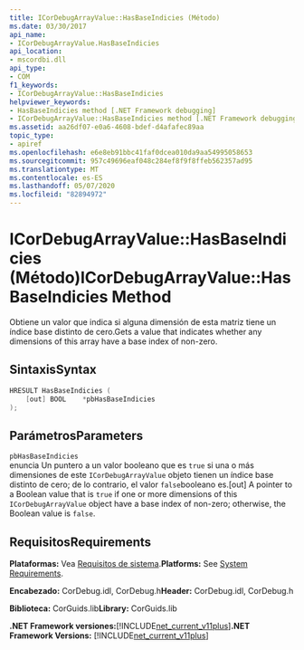 ```yaml
---
title: ICorDebugArrayValue::HasBaseIndicies (Método)
ms.date: 03/30/2017
api_name:
- ICorDebugArrayValue.HasBaseIndicies
api_location:
- mscordbi.dll
api_type:
- COM
f1_keywords:
- ICorDebugArrayValue::HasBaseIndicies
helpviewer_keywords:
- HasBaseIndicies method [.NET Framework debugging]
- ICorDebugArrayValue::HasBaseIndicies method [.NET Framework debugging]
ms.assetid: aa26df07-e0a6-4608-bdef-d4afafec89aa
topic_type:
- apiref
ms.openlocfilehash: e6e8eb91bbc41faf0dcea010da9aa54995058653
ms.sourcegitcommit: 957c49696eaf048c284ef8f9f8ffeb562357ad95
ms.translationtype: MT
ms.contentlocale: es-ES
ms.lasthandoff: 05/07/2020
ms.locfileid: "82894972"
---
```

# <a name="icordebugarrayvaluehasbaseindicies-method"></a><span data-ttu-id="fff06-102">ICorDebugArrayValue::HasBaseIndicies (Método)</span><span class="sxs-lookup"><span data-stu-id="fff06-102">ICorDebugArrayValue::HasBaseIndicies Method</span></span>
<span data-ttu-id="fff06-103">Obtiene un valor que indica si alguna dimensión de esta matriz tiene un índice base distinto de cero.</span><span class="sxs-lookup"><span data-stu-id="fff06-103">Gets a value that indicates whether any dimensions of this array have a base index of non-zero.</span></span>  
  
## <a name="syntax"></a><span data-ttu-id="fff06-104">Sintaxis</span><span class="sxs-lookup"><span data-stu-id="fff06-104">Syntax</span></span>  
  
```cpp  
HRESULT HasBaseIndicies (  
    [out] BOOL    *pbHasBaseIndicies  
);  
```  
  
## <a name="parameters"></a><span data-ttu-id="fff06-105">Parámetros</span><span class="sxs-lookup"><span data-stu-id="fff06-105">Parameters</span></span>  
 `pbHasBaseIndicies`  
 <span data-ttu-id="fff06-106">enuncia Un puntero a un valor booleano que es `true` si una o más dimensiones de este `ICorDebugArrayValue` objeto tienen un índice base distinto de cero; de lo contrario, el valor `false`booleano es.</span><span class="sxs-lookup"><span data-stu-id="fff06-106">[out] A pointer to a Boolean value that is `true` if one or more dimensions of this `ICorDebugArrayValue` object have a base index of non-zero; otherwise, the Boolean value is `false`.</span></span>  
  
## <a name="requirements"></a><span data-ttu-id="fff06-107">Requisitos</span><span class="sxs-lookup"><span data-stu-id="fff06-107">Requirements</span></span>  
 <span data-ttu-id="fff06-108">**Plataformas:** Vea [Requisitos de sistema](../../get-started/system-requirements.md).</span><span class="sxs-lookup"><span data-stu-id="fff06-108">**Platforms:** See [System Requirements](../../get-started/system-requirements.md).</span></span>  
  
 <span data-ttu-id="fff06-109">**Encabezado:** CorDebug.idl, CorDebug.h</span><span class="sxs-lookup"><span data-stu-id="fff06-109">**Header:** CorDebug.idl, CorDebug.h</span></span>  
  
 <span data-ttu-id="fff06-110">**Biblioteca:** CorGuids.lib</span><span class="sxs-lookup"><span data-stu-id="fff06-110">**Library:** CorGuids.lib</span></span>  
  
 <span data-ttu-id="fff06-111">**.NET Framework versiones:**[!INCLUDE[net_current_v11plus](../../../../includes/net-current-v11plus-md.md)]</span><span class="sxs-lookup"><span data-stu-id="fff06-111">**.NET Framework Versions:** [!INCLUDE[net_current_v11plus](../../../../includes/net-current-v11plus-md.md)]</span></span>
